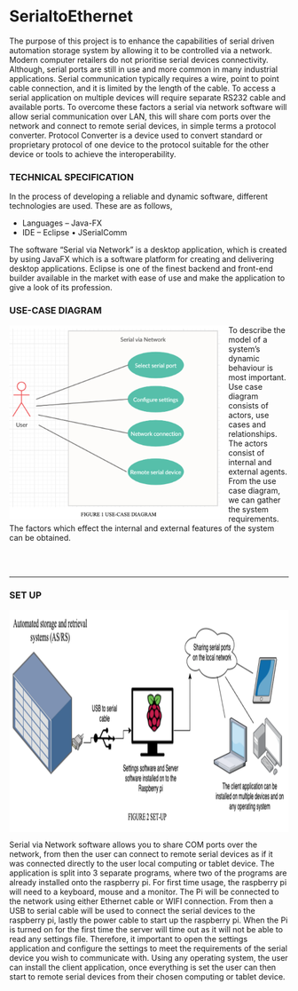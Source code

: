 # SerialtoEthernet

The purpose of this project is to enhance the capabilities of serial driven automation storage system by allowing it to be controlled via a network. Modern computer retailers do not prioritise serial devices connectivity. Although, serial ports are still in use and more common in many industrial applications. Serial communication typically requires a wire, point to point cable connection, and it is limited by the length of the cable. To access a serial application on multiple devices will require separate RS232 cable and available ports. To overcome these factors a serial via network software will allow serial communication over LAN, this will share com ports over the network and connect to remote serial devices, in simple terms a protocol converter. Protocol Converter is a device used to convert standard or proprietary protocol of one device to the protocol suitable for the other device or tools to achieve the interoperability.


### TECHNICAL SPECIFICATION
In the process of developing a reliable and dynamic software, different technologies are used. These are as follows,

- Languages – Java-FX
- IDE – Eclipse • JSerialComm

The software “Serial via Network” is a desktop application, which is created by using JavaFX which is a software platform for creating and delivering desktop applications. Eclipse is one of the finest backend and front-end builder available in the market with ease of use and make the application to give a look of its profession.

### USE-CASE DIAGRAM
<img align="left" src="https://raw.githubusercontent.com/christiankasongo/SerialtoEthernet/master/Screenshot%202022-04-23%20at%2010.38.46.png" height="350px">

To describe the model of a system’s dynamic behaviour is most important. Use case diagram consists of actors, use cases and relationships. The actors consist of internal and external agents. From the use case diagram, we can gather the system requirements. The factors which effect the internal and external features of the system can be obtained.

<br/>
<br/>
<hr>


### SET UP
<img align="center" src="https://raw.githubusercontent.com/christiankasongo/SerialtoEthernet/master/Screenshot%202022-04-23%20at%2010.43.56.png" height="400px">

Serial via Network software allows you to share COM ports over the network, from then the user can connect to remote serial devices as if it was connected directly to the user local computing or tablet device.
The application is split into 3 separate programs, where two of the programs are already installed onto the raspberry pi. For first time usage, the raspberry pi will need to a keyboard, mouse and a monitor. The Pi will be connected to the network using either Ethernet cable or WIFI connection. From then a USB to serial cable will be used to connect the serial devices to the raspberry pi, lastly the power cable to start up the raspberry pi.
When the Pi is turned on for the first time the server will time out as it will not be able to read any settings file. Therefore, it important to open the settings application and configure the settings to meet the requirements of the serial device you wish to communicate with.
Using any operating system, the user can install the client application, once everything is set the user can then start to remote serial devices from their chosen computing or tablet device.

 
